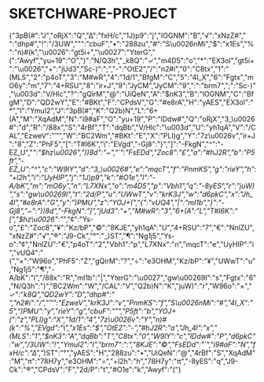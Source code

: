 # SKETCHWARE-PROJECT
{"3pB(#":"J","oRjX":"Q","∆":"fxH/c","1J)p9":"j","lOGNM":"B","√":"xNzZ#"," ":"dhp#","!":"/3UW","\"":"cbuF","•":"288zu","#":"S\u0026nMi","$":"x1Es","%":"n)#(k","\u0026":"gt5i+","\u0027":"YterG","(":"Awyf","yu+19":"O",")":"N/Q3h","_k8Q":"✓","m4D5":"o","*":"EX3ol","gt5i+":"\u0026","+":"jUd3","Sc-)":";","-":"OtE2","/":"n2#i","0":"C8tx","1":"(MLS","2":"p4oT","3":"M#wR","4":"1d/1","BfgM":"C","5":"4I_X","6":"Fgtx","mO6y":"m","7":"4+RSU","8":"ir+J","9":"JyCM","JyCM":"9",":":"brm7",";":"Sc-)","\u003d":"V/Hlc","?":"gQirM","@":"UiQeN","A":"$nK3","B":"lOGNM","C":"BfgM","D":"QD2wY","E":"#BKt","F":"CPdsV","G":"#e8rA","H":"yAES","EX3ol":"*","I":"YmuI2","J":"3pB(#","K":"Q2b)N","L":"6+(A","M":"XqAdM","N":"i9#aF","O":"yu+19","P":"lDdw#","Q":"oRjX","3_\u0026#":"d","R":"/88x","S":"4rBf","T":"dqBb","V/Hlc":"\u003d","U":"yh1qA","V":"/CAL","EzweV":"™","W":"BC2Wm","#BKt":"E","X":"PLI)g","Y":"7z\u0026v","ir+J":"8","Z":"PhF5","[":"T#I6K","\\":"EVgd","-Gj8":"}","]":"-FkgN","^":"-EZ_U","_":"$hz\u0026","))8d":"~","`":"FsEDd","Zoc8":"£","a":"#hJ2R","b":"P5ft","-EZ_U":"^","c":"W9lY","d":"3_\u0026#","e":"mqcT","f":"PnmKS","g":"rieY","h":"+l2h","i":"UyHIP","j":"1J)p9","k":"#O1e","l":"-A/bK","m":"mO6y","n":"L7XNx","o":"m4D5","p":"Vbh1","q":"-8yES","r":"juW)","s":"gw\u00269I","t":"2d/P","u":"UWwT","v":"krK3J","w":"d6pkC","x":"Jh_4l","#e8rA":"G","y":")PMU","z":"YOJ+(","{":"vUQ4","|":"mI1b","}":"-Gj8","~":"))8d","-FkgN":"]","jUd3":"+","M#wR":"3","6+(A":"L","T#I6K":"[","$hz\u0026":"_","¢":"Ys-o","£":"Zoc8","¥":"Kz/bP","©":"8KJE","yh1qA":"U","4+RSU":"7","€":"NnlZU","xNzZ#":"√","®":"J9-Ck","°":"_)ST","¶":"Ng1j5","Ys-o":"¢","NnlZU":"€","p4oT":"2","Vbh1":"p","L7XNx":"n","mqcT":"e","UyHIP":"i","vUQ4":"{","×":"W96o","PhF5":"Z","gQirM":"?","÷":"e3OHM","Kz/bP":"¥","UWwT":"u","Ng1j5":"¶","-A/bK":"l","/88x":"R","mI1b":"|","YterG":"\u0027","gw\u00269I":"s","Fgtx":"6","N/Q3h":")","BC2Wm":"W","/CAL":"V","Q2b)N":"K","juW)":"r","W96o":"×","✓":"_k8Q","QD2wY":"D","dhp#":" ","n2#i":"/","™":"EzweV","krK3J":"v","PnmKS":"f","S\u0026nMi":"#","4I_X":"5",")PMU":"y","rieY":"g","cbuF":"\"","P5ft":"b","YOJ+(":"z","PLI)g":"X","1d/1":"4","7z\u0026v":"Y","n)#(k":"%","EVgd":"\\","x1Es":"$","OtE2":"-","#hJ2R":"a","Jh_4l":"x","(MLS":"1","$nK3":"A","dqBb":"T","C8tx":"0","W9lY":"c","lDdw#":"P","d6pkC":"w","/3UW":"!","YmuI2":"I","brm7":":","8KJE":"©","FsEDd":"`","i9#aF":"N","fxH/c":"∆","_)ST":"°","yAES":"H","288zu":"•","UiQeN":"@","4rBf":"S","XqAdM":"M","π":"78H7y","e3OHM":"÷","+l2h":"h","78H7y":"π","-8yES":"q","J9-Ck":"®","CPdsV":"F","2d/P":"t","#O1e":"k","Awyf":"("}